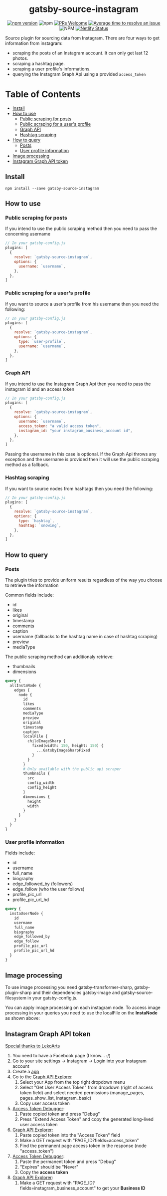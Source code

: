 <div align="center">
<h1>gatsby-source-instagram</h1>

[![npm version](https://badge.fury.io/js/gatsby-source-instagram.svg)](https://badge.fury.io/js/gatsby-source-instagram)
![npm](https://img.shields.io/npm/dw/gatsby-source-instagram.svg)
[![PRs Welcome](https://img.shields.io/badge/PRs-welcome-brightgreen.svg?style=flat-square)](http://makeapullrequest.com)
[![Average time to resolve an issue](https://isitmaintained.com/badge/resolution/oorestisime/gatsby-source-instagram.svg)](https://isitmaintained.com/project/oorestisime/gatsby-source-instagram "Average time to resolve an issue")
![NPM](https://img.shields.io/npm/l/gatsby-source-instagram.svg)
[![Netlify Status](https://api.netlify.com/api/v1/badges/c2fe26e3-7ba1-47a8-a399-17a02a301658/deploy-status)](https://app.netlify.com/sites/gatsby-src-instagram/deploys)
</div>

Source plugin for sourcing data from Instagram. There are four ways to get information from instagram:

- scraping the posts of an Instagram account. It can only get last 12 photos.
- scraping a hashtag page.
- scraping a user profile's informations.
- querying the Instagram Graph Api using a provided `access_token`

# Table of Contents

- [Install](#install)
- [How to use](#how-to-use)
  - [Public scraping for posts](#public-scraping-for-posts)
  - [Public scraping for a user's profile](#public-scraping-for-a-users-profile)
  - [Graph API](#graph-api)
  - [Hashtag scraping](#hashtag-scraping)
- [How to query](#how-to-query)
  - [Posts](#posts)
  - [User profile information](#user-profile-information)
- [Image processing](#image-processing)
- [Instagram Graph API token](#instagram-graph-api-token)

## Install

`npm install --save gatsby-source-instagram`

## How to use

### Public scraping for posts

If you intend to use the public scraping method then you need to pass the concerning username

```javascript
// In your gatsby-config.js
plugins: [
  {
    resolve: `gatsby-source-instagram`,
    options: {
      username: `username`,
    },
  },
]
```

### Public scraping for a user's profile

If you want to source a user's profile from his username then you need the following:

```javascript
// In your gatsby-config.js
plugins: [
  {
    resolve: `gatsby-source-instagram`,
    options: {
      type: `user-profile`,
      username: `username`,
    },
  },
]
```

### Graph API

If you intend to use the Instagram Graph Api then you need to pass the instagram id and an access token

```javascript
// In your gatsby-config.js
plugins: [
  {
    resolve: `gatsby-source-instagram`,
    options: {
      username: `username`,
      access_token: "a valid access token",
      instagram_id: "your instagram_business_account id",
    },
  },
]
```

Passing the username in this case is optional. If the Graph Api throws any exception and the username is provided then it will use the public scraping method as a fallback.

### Hashtag scraping

If you want to source nodes from hashtags then you need the following:

```javascript
// In your gatsby-config.js
plugins: [
  {
    resolve: `gatsby-source-instagram`,
    options: {
      type: `hashtag`,
      hashtag: `snowing`,
    },
  },
]
```

## How to query

### Posts

The plugin tries to provide uniform results regardless of the way you choose to retrieve the information

Common fields include:

- id
- likes
- original
- timestamp
- comments
- caption
- username (fallbacks to the hashtag name in case of hashtag scraping)
- preview
- mediaType

The public scraping method can additionaly retrieve:

- thumbnails
- dimensions

```graphql
query {
  allInstaNode {
    edges {
      node {
        id
        likes
        comments
        mediaType
        preview
        original
        timestamp
        caption
        localFile {
          childImageSharp {
            fixed(width: 150, height: 150) {
              ...GatsbyImageSharpFixed
            }
          }
        }
        # Only available with the public api scraper
        thumbnails {
          src
          config_width
          config_height
        }
        dimensions {
          height
          width
        }
      }
    }
  }
}
```

### User profile information

Fields include:

- id
- username
- full_name
- biography
- edge_followed_by (followers)
- edge_follow (who the user follows)
- profile_pic_url
- profile_pic_url_hd

```graphql
query {
  instaUserNode {
    id
    username
    full_name
    biography
    edge_followed_by
    edge_follow
    profile_pic_url
    profile_pic_url_hd
  }
}
```

## Image processing

To use image processing you need gatsby-transformer-sharp, gatsby-plugin-sharp and their dependencies gatsby-image and gatsby-source-filesystem in your gatsby-config.js.

You can apply image processing on each instagram node. To access image processing in your queries you need to use the localFile on the **InstaNode** as shown above:

## Instagram Graph API token

[Special thanks to LekoArts](https://github.com/LekoArts)

1. You need to have a Facebook page (I know... :/)
1. Go to your site settings -> Instagram -> Login into your Instagram account
1. Create a [app](https://developers.facebook.com/apps/)
1. Go to the [Graph API Explorer](https://developers.facebook.com/tools/explorer/)
   1. Select your App from the top right dropdown menu
   1. Select "Get User Access Token" from dropdown (right of access token field) and select needed permissions (manage_pages, pages_show_list, instagram_basic)
   1. Copy user access token
1. [Access Token Debugger](https://developers.facebook.com/tools/debug/accesstoken/):
   1. Paste copied token and press "Debug"
   1. Press "Extend Access Token" and copy the generated long-lived user access token
1. [Graph API Explorer](https://developers.facebook.com/tools/explorer/):
   1. Paste copied token into the "Access Token" field
   1. Make a GET request with "PAGE_ID?fields=access_token"
   1. Find the permanent page access token in the response (node "access_token")
1. [Access Token Debugger](https://developers.facebook.com/tools/debug/accesstoken/):
   1. Paste the permanent token and press "Debug"
   1. "Expires" should be "Never"
   1. Copy the **access token**
1. [Graph API Explorer](https://developers.facebook.com/tools/explorer/):
   1. Make a GET request with "PAGE_ID?fields=instagram_business_account" to get your **Business ID**
